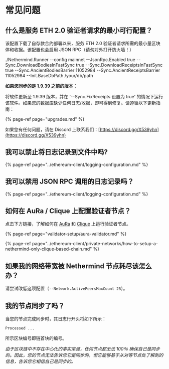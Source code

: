 # 常见问题

## 什么是服务 ETH 2.0 验证者请求的最小可行配置？

该配置下载了自存款合约部署以来，服务 ETH 2.0 验证者请求所需的最小量区块体和收据。该配置也会启用 JSON RPC（请勿对外打开防火墙！）

./Nethermind.Runner --config mainnet --JsonRpc.Enabled true --Sync.DownloadBodiesInFastSync true --Sync.DownloadReceiptsInFastSync true --Sync.AncientBodiesBarrier 11052984 --Sync.AncientReceiptsBarrier 11052984 --Init.BaseDbPath /your/db/path

**如果您同步的是 1.9.39 之前的版本：**

将软件更新至 1.9.39 版本，并在 '--Sync.FixReceipts 设置为 true' 的情况下运行该软件。如果您的数据库缺少任何日志/收据，即可得到修复。请遵循以下更新指南：

{% page-ref page="upgrades.md" %}

如果您有任何问题，请在 Discord 上联系我们：[https://discord.gg/X539yhn](https://discord.gg/X539yhn)

## 我可以禁止将日志记录到文件中吗?

{% page-ref page="../ethereum-client/logging-configuration.md" %}

## 我可以禁用 JSON RPC 调用的日志记录吗？

{% page-ref page="../ethereum-client/logging-configuration.md" %}

## 如何在 AuRa / Clique 上配置验证者节点？

点击下方链接，了解如何在 [AuRa](https://docs.nethermind.io/nethermind/guides-and-helpers/validator-setup/aura-validator) 和 [Clique](https://docs.nethermind.io/nethermind/ethereum-client/private-networks/how-to-setup-a-nethermind-only-clique-based-chain) 上运行验证者节点。

{% page-ref page="validator-setup/aura-validator.md" %}

{% page-ref page="../ethereum-client/private-networks/how-to-setup-a-nethermind-only-clique-based-chain.md" %}

## 如果我的网络带宽被 Nethermind 节点耗尽该怎么办？

请尝试改低这项配置（`--Network.ActivePeersMaxCount 25`）。

## 我的节点同步了吗？

当您的节点完成同步时，其日志行开头将如下所示：

`Processed ...`

所示区块编号即链首块的编号。

_由于区块链中不存在中心化的事实来源，任何节点都无法 100％ 确保自己是同步的。因此，您的节点无法告诉您它是同步的，但它能够基于从对等节点处了解到的信息，告诉您它相信自己是同步的。_


